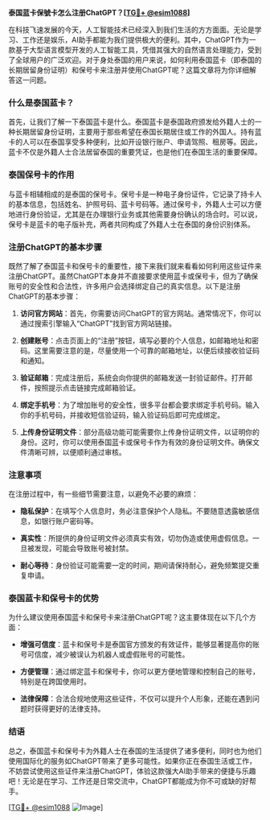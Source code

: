**泰国蓝卡保號卡怎么注册ChatGPT？[[TG💪+ @esim1088](https://t.me/s/esim1088)]**

在科技飞速发展的今天，人工智能技术已经深入到我们生活的方方面面。无论是学习、工作还是娱乐，AI助手都能为我们提供极大的便利。其中，ChatGPT作为一款基于大型语言模型开发的人工智能工具，凭借其强大的自然语言处理能力，受到了全球用户的广泛欢迎。对于身处泰国的用户来说，如何利用泰国蓝卡（即泰国的长期居留身份证明）和保号卡来注册并使用ChatGPT呢？这篇文章将为你详细解答这一问题。

### 什么是泰国蓝卡？

首先，让我们了解一下泰国蓝卡是什么。泰国蓝卡是泰国政府颁发给外籍人士的一种长期居留身份证明，主要用于那些希望在泰国长期居住或工作的外国人。持有蓝卡的人可以在泰国享受多种便利，比如开设银行账户、申请驾照、租房等。因此，蓝卡不仅是外籍人士合法居留泰国的重要凭证，也是他们在泰国生活的重要保障。

### 泰国保号卡的作用

与蓝卡相辅相成的是泰国的保号卡。保号卡是一种电子身份证件，它记录了持卡人的基本信息，包括姓名、护照号码、蓝卡号码等。通过保号卡，外籍人士可以方便地进行身份验证，尤其是在办理银行业务或其他需要身份确认的场合时。可以说，保号卡是蓝卡的电子版补充，两者共同构成了外籍人士在泰国的身份识别体系。

### 注册ChatGPT的基本步骤

既然了解了泰国蓝卡和保号卡的重要性，接下来我们就来看看如何利用这些证件来注册ChatGPT。虽然ChatGPT本身并不直接要求使用蓝卡或保号卡，但为了确保账号的安全性和合法性，许多用户会选择绑定自己的真实信息。以下是注册ChatGPT的基本步骤：

1. **访问官方网站**：首先，你需要访问ChatGPT的官方网站。通常情况下，你可以通过搜索引擎输入“ChatGPT”找到官方网站链接。

2. **创建账号**：点击页面上的“注册”按钮，填写必要的个人信息，如邮箱地址和密码。这里需要注意的是，尽量使用一个可靠的邮箱地址，以便后续接收验证码和通知。

3. **验证邮箱**：完成注册后，系统会向你提供的邮箱发送一封验证邮件。打开邮件，按照提示点击链接完成邮箱验证。

4. **绑定手机号**：为了增加账号的安全性，很多平台都会要求绑定手机号码。输入你的手机号码，并接收短信验证码，输入验证码后即可完成绑定。

5. **上传身份证明文件**：部分高级功能可能需要你上传身份证明文件，以证明你的身份。这时，你可以使用泰国蓝卡或保号卡作为有效的身份证明文件。确保文件清晰可辨，以便顺利通过审核。

### 注意事项

在注册过程中，有一些细节需要注意，以避免不必要的麻烦：

- **隐私保护**：在填写个人信息时，务必注意保护个人隐私。不要随意透露敏感信息，如银行账户密码等。
  
- **真实性**：所提供的身份证明文件必须真实有效，切勿伪造或使用虚假信息。一旦被发现，可能会导致账号被封禁。

- **耐心等待**：身份验证可能需要一定的时间，期间请保持耐心，避免频繁提交重复申请。

### 泰国蓝卡和保号卡的优势

为什么建议使用泰国蓝卡和保号卡来注册ChatGPT呢？这主要体现在以下几个方面：

- **增强可信度**：蓝卡和保号卡是泰国官方颁发的有效证件，能够显著提高你的账号可信度，减少被误认为机器人或虚假账号的可能性。
  
- **方便管理**：通过绑定蓝卡和保号卡，你可以更方便地管理和控制自己的账号，特别是在跨国使用时。

- **法律保障**：合法合规地使用这些证件，不仅可以提升个人形象，还能在遇到问题时获得更好的法律支持。

### 结语

总之，泰国蓝卡和保号卡为外籍人士在泰国的生活提供了诸多便利，同时也为他们使用国际化的服务如ChatGPT带来了更多可能性。如果你正在泰国生活或工作，不妨尝试使用这些证件来注册ChatGPT，体验这款强大AI助手带来的便捷与乐趣吧！无论是在学习、工作还是日常交流中，ChatGPT都能成为你不可或缺的好帮手。

[[TG💪+ @esim1088](https://t.me/s/esim1088) ![Image](https://i.postimg.cc/4NQfJmqS/Snipaste-2025-05-13-00-14-12.png)]
